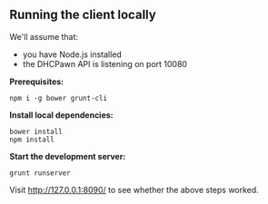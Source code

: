 Running the client locally
--------------------------

We'll assume that:
- you have Node.js installed
- the DHCPawn API is listening on port 10080

**Prerequisites:**

    npm i -g bower grunt-cli

**Install local dependencies:**

    bower install
    npm install

**Start the development server:**

    grunt runserver

Visit http://127.0.0.1:8090/ to see whether the above steps worked.
